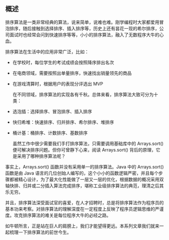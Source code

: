 ## 概述
排序算法是一类非常经典的算法，说来简单，说难也难。刚学编程时大家都爱用冒泡排序，随后接触到选择排序、插入排序等，历史上还有昙花一现的希尔排序，公司面试时也经常会问到快速排序等等，小小的排序算法，融入了无数程序大牛的心血。

排序算法在生活中的应用非常广泛，比如：

- 在学校时，每位学生的考试成绩会按照降序排出名次

- 在电商领域，需要按照出单量排序，快速找出销量领先的商品

- 在游戏清算时，根据用户的表现分评选出 MVP

  在不同领域，排序算法的实现各有千秋。总体来看，排序算法大致可分为十类：

- 选泡插：选择排序、冒泡排序、插入排序

- 快归希堆：快速排序、归并排序、希尔排序、堆排序

- 桶计基：桶排序、计数排序、基数排序

  虽然工作中很少需要我们手打排序算法，只需要调用基础库中的 Arrays.sort() 便可解决排序问题。但你可曾静下心来，阅读 Arrays.sort() 背后的原理，它是采用了哪种排序算法呢？

事实上，Arrays.sort() 函数并没有采用单一的排序算法。Java 中的 Arrays.sort() 函数是由 Java 语言的几位创始人编写的，这个小小的函数逻辑严密，并且每个步骤都被精心设计，为了最大化性能做了一层又一层的优化，根据数据的概况采用双轴快排、归并或二分插入算法完成排序，堪称工业级排序算法的典范，理清之后其乐无穷。

并且，排序算法深受面试官的喜爱，在人才招聘时，总是将排序算法作为程序员的基本功来考察。对排序算法的理解深度在一定程度上反映了程序员逻辑思维的严谨度。攻克排序算法的难关是每位程序大牛的必经之路。

如牛顿所言，正是站在巨人的肩膀上，我们才能望得更远。本系列文章我们就来一起梳理一下排序算法的前世今生。


